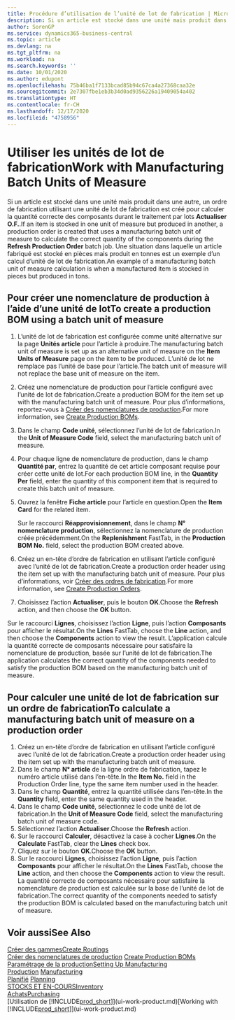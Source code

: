 ```yaml
---
title: Procédure d’utilisation de l’unité de lot de fabrication | Microsoft Docs
description: Si un article est stocké dans une unité mais produit dans une autre, l’ordre de fabrication doit utiliser une unité de lot de fabrication pour calculer la quantité correcte des composants. Une situation dans laquelle un article fabriqué est stocké en pièces mais produit en tonnes est un exemple d’un calcul d’unité de lot de fabrication.
author: SorenGP
ms.service: dynamics365-business-central
ms.topic: article
ms.devlang: na
ms.tgt_pltfrm: na
ms.workload: na
ms.search.keywords: ''
ms.date: 10/01/2020
ms.author: edupont
ms.openlocfilehash: 75b46ba1f7133bcad85b94c67ca4a27368caa32e
ms.sourcegitcommit: 2e7307fbe1eb3b34d0ad9356226a19409054a402
ms.translationtype: HT
ms.contentlocale: fr-CH
ms.lasthandoff: 12/17/2020
ms.locfileid: "4758956"
---
```

# <a name="work-with-manufacturing-batch-units-of-measure"></a><span data-ttu-id="7e229-104">Utiliser les unités de lot de fabrication</span><span class="sxs-lookup"><span data-stu-id="7e229-104">Work with Manufacturing Batch Units of Measure</span></span>
<span data-ttu-id="7e229-105">Si un article est stocké dans une unité mais produit dans une autre, un ordre de fabrication utilisant une unité de lot de fabrication est créé pour calculer la quantité correcte des composants durant le traitement par lots **Actualiser O.F.**.</span><span class="sxs-lookup"><span data-stu-id="7e229-105">If an item is stocked in one unit of measure but produced in another, a production order is created that uses a manufacturing batch unit of measure to calculate the correct quantity of the components during the **Refresh Production Order** batch job.</span></span> <span data-ttu-id="7e229-106">Une situation dans laquelle un article fabriqué est stocké en pièces mais produit en tonnes est un exemple d’un calcul d’unité de lot de fabrication.</span><span class="sxs-lookup"><span data-stu-id="7e229-106">An example of a manufacturing batch unit of measure calculation is when a manufactured item is stocked in pieces but produced in tons.</span></span>  

## <a name="to-create-a-production-bom-using-a-batch-unit-of-measure"></a><span data-ttu-id="7e229-107">Pour créer une nomenclature de production à l’aide d’une unité de lot</span><span class="sxs-lookup"><span data-stu-id="7e229-107">To create a production BOM using a batch unit of measure</span></span>  
1.  <span data-ttu-id="7e229-108">L’unité de lot de fabrication est configurée comme unité alternative sur la page **Unités article** pour l’article à produire.</span><span class="sxs-lookup"><span data-stu-id="7e229-108">The manufacturing batch unit of measure is set up as an alternative unit of measure on the **Item Units of Measure** page on the item to be produced.</span></span> <span data-ttu-id="7e229-109">L’unité de lot ne remplace pas l’unité de base pour l’article.</span><span class="sxs-lookup"><span data-stu-id="7e229-109">The batch unit of measure will not replace the base unit of measure on the item.</span></span>  
2.  <span data-ttu-id="7e229-110">Créez une nomenclature de production pour l’article configuré avec l’unité de lot de fabrication.</span><span class="sxs-lookup"><span data-stu-id="7e229-110">Create a production BOM for the item set up with the manufacturing batch unit of measure.</span></span> <span data-ttu-id="7e229-111">Pour plus d’informations, reportez-vous à [Créer des nomenclatures de production](production-how-to-create-production-boms.md).</span><span class="sxs-lookup"><span data-stu-id="7e229-111">For more information, see [Create Production BOMs](production-how-to-create-production-boms.md).</span></span>  
3.  <span data-ttu-id="7e229-112">Dans le champ **Code unité**, sélectionnez l’unité de lot de fabrication.</span><span class="sxs-lookup"><span data-stu-id="7e229-112">In the **Unit of Measure Code** field, select the manufacturing batch unit of measure.</span></span>  
4.  <span data-ttu-id="7e229-113">Pour chaque ligne de nomenclature de production, dans le champ **Quantité par**, entrez la quantité de cet article composant requise pour créer cette unité de lot.</span><span class="sxs-lookup"><span data-stu-id="7e229-113">For each production BOM line, in the **Quantity Per** field, enter the quantity of this component item that is required to create this batch unit of measure.</span></span>  
5.  <span data-ttu-id="7e229-114">Ouvrez la fenêtre **Fiche article** pour l’article en question.</span><span class="sxs-lookup"><span data-stu-id="7e229-114">Open the **Item Card** for the related item.</span></span>  

    <span data-ttu-id="7e229-115">Sur le raccourci **Réapprovisionnement**, dans le champ **N° nomenclature production**, sélectionnez la nomenclature de production créée précédemment.</span><span class="sxs-lookup"><span data-stu-id="7e229-115">On the **Replenishment** FastTab, in the **Production BOM No.** field, select the production BOM created above.</span></span>  
6.  <span data-ttu-id="7e229-116">Créez un en-tête d’ordre de fabrication en utilisant l’article configuré avec l’unité de lot de fabrication.</span><span class="sxs-lookup"><span data-stu-id="7e229-116">Create a production order header using the item set up with the manufacturing batch unit of measure.</span></span> <span data-ttu-id="7e229-117">Pour plus d’informations, voir [Créer des ordres de fabrication](production-how-to-create-production-orders.md).</span><span class="sxs-lookup"><span data-stu-id="7e229-117">For more information, see [Create Production Orders](production-how-to-create-production-orders.md).</span></span>  
7.  <span data-ttu-id="7e229-118">Choisissez l’action **Actualiser**, puis le bouton **OK**.</span><span class="sxs-lookup"><span data-stu-id="7e229-118">Choose the **Refresh** action, and then choose  the **OK** button.</span></span>  

<span data-ttu-id="7e229-119">Sur le raccourci **Lignes**, choisissez l’action **Ligne**, puis l’action **Composants** pour afficher le résultat.</span><span class="sxs-lookup"><span data-stu-id="7e229-119">On the **Lines** FastTab, choose the **Line** action, and then choose the **Components** action to view the result.</span></span> <span data-ttu-id="7e229-120">L’application calcule la quantité correcte de composants nécessaire pour satisfaire la nomenclature de production, basée sur l’unité de lot de fabrication.</span><span class="sxs-lookup"><span data-stu-id="7e229-120">The application calculates the correct quantity of the components needed to satisfy the production BOM based on the manufacturing batch unit of measure.</span></span>  

## <a name="to-calculate-a-manufacturing-batch-unit-of-measure-on-a-production-order"></a><span data-ttu-id="7e229-121">Pour calculer une unité de lot de fabrication sur un ordre de fabrication</span><span class="sxs-lookup"><span data-stu-id="7e229-121">To calculate a manufacturing batch unit of measure on a production order</span></span>  
1.  <span data-ttu-id="7e229-122">Créez un en-tête d’ordre de fabrication en utilisant l’article configuré avec l’unité de lot de fabrication.</span><span class="sxs-lookup"><span data-stu-id="7e229-122">Create a production order header using the item set up with the manufacturing batch unit of measure.</span></span>  
2.  <span data-ttu-id="7e229-123">Dans le champ **N° article** de la ligne ordre de fabrication, tapez le numéro article utilisé dans l’en-tête.</span><span class="sxs-lookup"><span data-stu-id="7e229-123">In the **Item No.** field in the Production Order line, type the same item number used in the header.</span></span>  
3.  <span data-ttu-id="7e229-124">Dans le champ **Quantité**, entrez la quantité utilisée dans l’en-tête.</span><span class="sxs-lookup"><span data-stu-id="7e229-124">In the **Quantity** field, enter the same quantity used in the header.</span></span>  
4.  <span data-ttu-id="7e229-125">Dans le champ **Code unité**, sélectionnez le code unité de lot de fabrication.</span><span class="sxs-lookup"><span data-stu-id="7e229-125">In the **Unit of Measure Code** field, select the manufacturing batch unit of measure code.</span></span>  
5.  <span data-ttu-id="7e229-126">Sélectionnez l’action **Actualiser**.</span><span class="sxs-lookup"><span data-stu-id="7e229-126">Choose the **Refresh** action.</span></span>
6.  <span data-ttu-id="7e229-127">Sur le raccourci **Calculer**, désactivez la case à cocher **Lignes**.</span><span class="sxs-lookup"><span data-stu-id="7e229-127">On the **Calculate** FastTab, clear the **Lines** check box.</span></span>  
7.  <span data-ttu-id="7e229-128">Cliquez sur le bouton **OK**.</span><span class="sxs-lookup"><span data-stu-id="7e229-128">Choose the **OK** button.</span></span>  
8.  <span data-ttu-id="7e229-129">Sur le raccourci **Lignes**, choisissez l’action **Ligne**, puis l’action **Composants** pour afficher le résultat.</span><span class="sxs-lookup"><span data-stu-id="7e229-129">On the **Lines** FastTab, choose the **Line** action, and then choose the **Components** action to view the result.</span></span> <span data-ttu-id="7e229-130">La quantité correcte de composants nécessaire pour satisfaire la nomenclature de production est calculée sur la base de l’unité de lot de fabrication.</span><span class="sxs-lookup"><span data-stu-id="7e229-130">The correct quantity of the components needed to satisfy the production BOM is calculated based on the manufacturing batch unit of measure.</span></span>  

## <a name="see-also"></a><span data-ttu-id="7e229-131">Voir aussi</span><span class="sxs-lookup"><span data-stu-id="7e229-131">See Also</span></span>  
[<span data-ttu-id="7e229-132">Créer des gammes</span><span class="sxs-lookup"><span data-stu-id="7e229-132">Create Routings</span></span>](production-how-to-create-routings.md)  
<span data-ttu-id="7e229-133">[Créer des nomenclatures de production](production-how-to-create-production-boms.md)   </span><span class="sxs-lookup"><span data-stu-id="7e229-133">[Create Production BOMs](production-how-to-create-production-boms.md)   </span></span>  
[<span data-ttu-id="7e229-134">Paramétrage de la production</span><span class="sxs-lookup"><span data-stu-id="7e229-134">Setting Up Manufacturing</span></span>](production-configure-production-processes.md)  
<span data-ttu-id="7e229-135">[Production](production-manage-manufacturing.md)  </span><span class="sxs-lookup"><span data-stu-id="7e229-135">[Manufacturing](production-manage-manufacturing.md)  </span></span>  
<span data-ttu-id="7e229-136">[Planifié](production-planning.md) </span><span class="sxs-lookup"><span data-stu-id="7e229-136">[Planning](production-planning.md) </span></span>  
[<span data-ttu-id="7e229-137">STOCKS ET EN-COURS</span><span class="sxs-lookup"><span data-stu-id="7e229-137">Inventory</span></span>](inventory-manage-inventory.md)  
[<span data-ttu-id="7e229-138">Achats</span><span class="sxs-lookup"><span data-stu-id="7e229-138">Purchasing</span></span>](purchasing-manage-purchasing.md)  
<span data-ttu-id="7e229-139">[Utilisation de [!INCLUDE[prod_short](includes/prod_short.md)]](ui-work-product.md)</span><span class="sxs-lookup"><span data-stu-id="7e229-139">[Working with [!INCLUDE[prod_short](includes/prod_short.md)]](ui-work-product.md)</span></span>  
